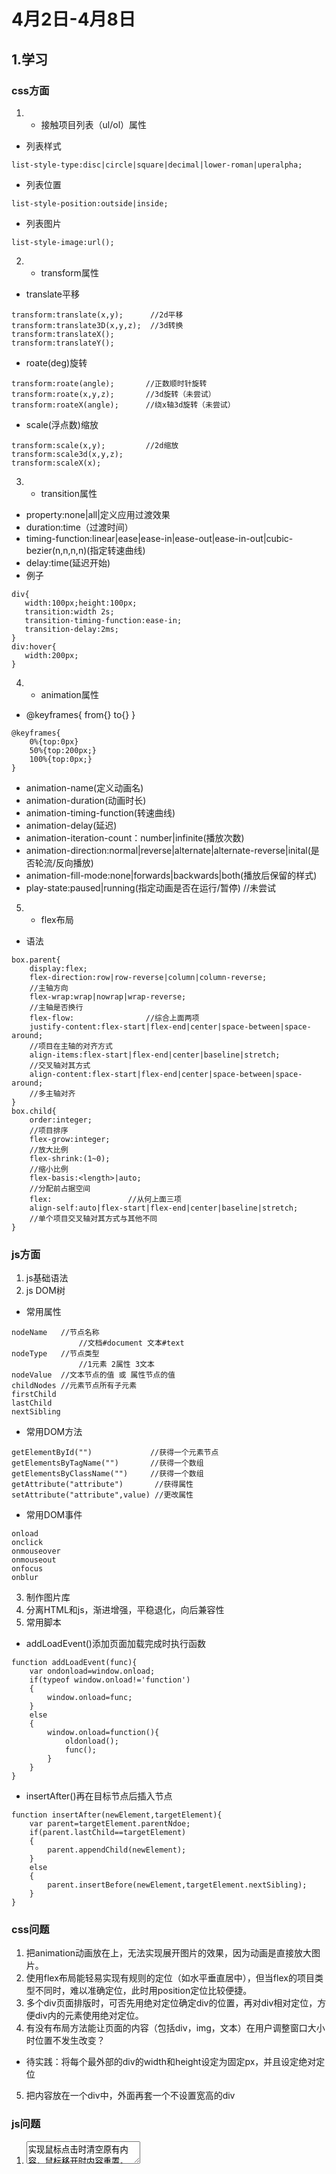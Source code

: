 # 4月2日-4月8日
## 1.学习
### css方面
1. - 接触项目列表（ul/ol）属性
- 列表样式 
```
list-style-type:disc|circle|square|decimal|lower-roman|uperalpha;
```

- 列表位置 
```
list-style-position:outside|inside;
```

- 列表图片 
```
list-style-image:url();
```

2. - transform属性
-  translate平移
```
transform:translate(x,y);      //2d平移
transform:translate3D(x,y,z);  //3d转换
transform:translateX();        
transform:translateY();
```
- roate(deg)旋转

```
transform:roate(angle);       //正数顺时针旋转
transform:roate(x,y,z);       //3d旋转（未尝试）
transform:roateX(angle);      //绕x轴3d旋转（未尝试）
```
- scale(浮点数)缩放
```
transform:scale(x,y);         //2d缩放
transform:scale3d(x,y,z);   
transform:scaleX(x);
```
3. - transition属性
- property:none|all|定义应用过渡效果
- duration:time（过渡时间）
- timing-function:linear|ease|ease-in|ease-out|ease-in-out|cubic-bezier(n,n,n,n)(指定转速曲线)
- delay:time(延迟开始)
- 例子
 ```
div{
    width:100px;height:100px;
    transition:width 2s;
    transition-timing-function:ease-in;
    transition-delay:2ms;
}
div:hover{
    width:200px;
}
```
4. - animation属性
- @keyframes{
    from{}
    to{}
}
```
@keyframes{
    0%{top:0px}
    50%{top:200px;}
    100%{top:0px;}
}
```
- animation-name(定义动画名)
- animation-duration(动画时长)
- animation-timing-function(转速曲线)
- animation-delay(延迟)
- animation-iteration-count：number|infinite(播放次数)
- animation-direction:normal|reverse|alternate|alternate-reverse|inital(是否轮流/反向播放)
- animation-fill-mode:none|forwards|backwards|both(播放后保留的样式)
- play-state:paused|running(指定动画是否在运行/暂停)  //未尝试
5. - flex布局
- 语法

```
box.parent{
    display:flex;
    flex-direction:row|row-reverse|column|column-reverse;
    //主轴方向
    flex-wrap:wrap|nowrap|wrap-reverse;
    //主轴是否换行
    flex-flow:                //综合上面两项
    justify-content:flex-start|flex-end|center|space-between|space-around;
    //项目在主轴的对齐方式
    align-items:flex-start|flex-end|center|baseline|stretch;
    //交叉轴对其方式
    align-content:flex-start|flex-end|center|space-between|space-around;
    //多主轴对齐
}
box.child{
    order:integer;
    //项目排序
    flex-grow:integer;
    //放大比例
    flex-shrink:(1~0);
    //缩小比例
    flex-basis:<length>|auto;
    //分配前占据空间
    flex:                 //从何上面三项
    align-self:auto|flex-start|flex-end|center|baseline|stretch;
    //单个项目交叉轴对其方式与其他不同
}
```
### js方面
1. js基础语法
2. js DOM树
- 常用属性
```
nodeName   //节点名称
               //文档#document 文本#text 
nodeType   //节点类型
               //1元素 2属性 3文本
nodeValue  //文本节点的值 或 属性节点的值
childNodes //元素节点所有子元素
firstChild
lastChild
nextSibling
```
- 常用DOM方法
```
getElementById("")             //获得一个元素节点
getElementsByTagName("")       //获得一个数组
getElementsByClassName("")     //获得一个数组
getAttribute("attribute")       //获得属性
setAttribute("attribute",value) //更改属性
```
- 常用DOM事件
```
onload
onclick
onmouseover
onmouseout
onfocus
onblur
```
3. 制作图片库
4. 分离HTML和js，渐进增强，平稳退化，向后兼容性
5. 常用脚本
- addLoadEvent()添加页面加载完成时执行函数
```
function addLoadEvent(func){
    var ondonload=window.onload;
    if(typeof window.onload!='function')
    {
        window.onload=func;
    }
    else
    {
        window.onload=function(){
            oldonload();
            func();
        }
    }
}
```
- insertAfter()再在目标节点后插入节点
```
function insertAfter(newElement,targetElement){
    var parent=targetElement.parentNdoe;
    if(parent.lastChild==targetElement)
    {
        parent.appendChild(newElement);
    }
    else
    {
        parent.insertBefore(newElement,targetElement.nextSibling);
    }
}
```
### css问题
1. 把animation动画放在<img>上，无法实现展开图片的效果，因为动画是直接放大图片。
2. 使用flex布局能轻易实现有规则的定位（如水平垂直居中），但当flex的项目类型不同时，难以准确定位，此时用position定位比较便捷。
3. 多个div页面排版时，可否先用绝对定位确定div的位置，再对div相对定位，方便div内的元素使用绝对定位。
4. 有没有布局方法能让页面的内容（包括div，img，文本）在用户调整窗口大小时位置不发生改变？
- 待实践：将每个最外部的div的width和height设定为固定px，并且设定绝对定位
5. 把内容放在一个div中，外面再套一个不设置宽高的div
### js问题
1. <textarea>实现鼠标点击时清空原有内容，鼠标移开时内容重置。
- 已解决：使用onclick/onmouseout事件，分别定义两个函数更改标签的firstChild的nodeValue值
2. 一个HTML文档中可以有几个不同的id属性？使用多个id会有什么后果？
3. 用documen.getElementsByClassName()时函数总是无法被执行。
- 已解决：此函数获得的时一个数组，和getElementsByTagName一样，需要再变量后加下标[0]。
4. 模仿图片库，将点击<a>链接更换图片改为更换div，第一次点击是更换成功，第二次点击时网页跳转了？（突然懵逼）